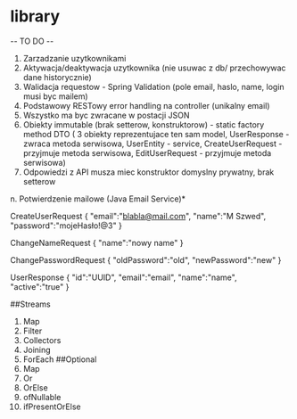 # library  
  
  -- TO DO --  
  1. Zarzadzanie uzytkownikami  
  2. Aktywacja/deaktywacja uzytkownika (nie usuwac z db/ przechowywac dane historycznie)  
  3. Walidacja requestow - Spring Validation (pole email, haslo, name, login musi byc mailem)  
  4. Podstawowy RESTowy error handling na controller (unikalny email)  
  5. Wszystko ma byc zwracane w postacji JSON  
  6. Obiekty immutable (brak setterow, konstruktorow) - static factory method DTO ( 3 obiekty reprezentujace ten sam model, UserResponse - zwraca metoda serwisowa, UserEntity - service, CreateUserRequest - przyjmuje metoda serwisowa, EditUserRequest -  przyjmuje metoda serwisowa)  
  7. Odpowiedzi z API musza miec konstruktor domyslny prywatny, brak setterow  
    
    
  n. Potwierdzenie mailowe (Java Email Service)*  

CreateUserRequest 
{
"email":"blabla@mail.com",
"name":"M Szwed",
"password":"mojeHasło!@3"
}

ChangeNameRequest
{
"name":"nowy name"
}

ChangePasswordRequest
{
"oldPassword":"old",
"newPassword":"new"
}

UserResponse 
{
"id":"UUID",
"email":"email",
"name":"name",
"active":"true"
}


##Streams
1. Map
2. Filter
3. Collectors
4. Joining
5. ForEach
##Optional
1. Map
2. Or
3. OrElse
4. ofNullable
5. ifPresentOrElse